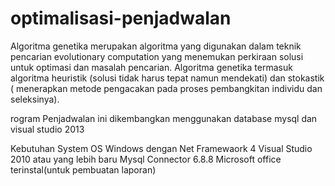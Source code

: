 # optimalisasi-penjadwalan
Algoritma genetika merupakan algoritma yang digunakan dalam teknik pencarian evolutionary computation yang menemukan perkiraan solusi untuk optimasi dan masalah pencarian. Algoritma genetika termasuk algoritma heuristik (solusi tidak harus tepat namun mendekati) dan stokastik ( menerapkan metode pengacakan pada proses pembangkitan individu dan seleksinya). 


rogram Penjadwalan ini dikembangkan menggunakan database mysql dan visual studio 2013

Kebutuhan System
OS Windows dengan Net Framewaork 4
Visual Studio 2010 atau yang lebih baru
Mysql Connector 6.8.8
Microsoft office terinstal(untuk pembuatan laporan)

